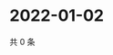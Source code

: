 # 2022-01-02

共 0 条

<!-- BEGIN WEIBO -->
<!-- 最后更新时间 Sun Jan 02 2022 21:18:40 GMT+0800 (China Standard Time) -->

<!-- END WEIBO -->
